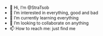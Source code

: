 - 👋 Hi, I’m @StraTsob
- 👀 I’m interested in everything, good and bad
- 🌱 I’m currently learning everything
- 💞️ I’m looking to collaborate on anything
- 📫 How to reach me: just find me

<!---
StraTsob/StraTsob is a ✨ special ✨ repository because its `README.md` (this file) appears on your GitHub profile.
You can click the Preview link to take a look at your changes.
--->
